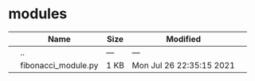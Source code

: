 modules
=======

<table><thead><tr class="header"><th></th><th>Name</th><th>Size</th><th>Modified</th><th></th></tr></thead><tbody><tr class="odd"><td></td><td><span class="goup">..</span></td><td>—</td><td>—</td><td></td></tr><tr class="even"><td></td><td><span class="name">fibonacci_module.py</span></td><td>1 KB</td><td>Mon Jul 26 22:35:15 2021</td><td></td></tr></tbody></table>
